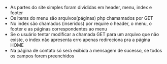 - As partes do site simples foram divididas em header, menu, index e footer
- Os items do menu são arquivos(páginas) php chamamados por GET
- No index são chamados (inseridos) por require o header, o menu, o footer e as páginas correspondentes ao menu
- Se o usuário tentar modificar a chamada GET para um arquivo que não existe, o index não apresenta erro apenas redireciona pra a página HOME
- Na página de contato só será exibida a mensagem de sucesso, se todos os campos forem preenchidos
